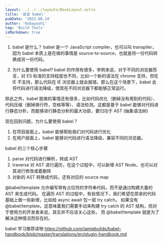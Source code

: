 ```yaml
---
layout: ../../../layouts/BaseLayout.astro
title: '谈谈 babel'
pubDate: '2023.08.14'
author: 'Kobayashi'
tag: 'Build Tools'
isMarkdown: true
---
```

1. babel 是什么？
babel 是一个 JavaScript compiler，也可以叫 transpiler，因为 babel 本质上是在做的事情是 source-to-source，也就是将一份代码转换成另一份代码。

2. 为什么要使用 babel?
babel 的作用有很多，举例来说，对于不同的浏览器而言，对 ES 标准的支持程度也不同，比如一个新的语法在 chrome 支持，但在 IE 不支持，那么代码在 IE 浏览器上就会报错。那么在这个场景下，babel 会将代码进行语法降级，使其在不同浏览器下都能够正常运行。

除此之外，babel 能做的事情还有很多，比如代码优化（删掉没有用到的代码）、代码压缩（删掉换行符，空格等等）、语法检测。这都是基于 babel 能够对代码进行静态分析，而能够进行静态分析的最大功臣，要归功于 AST (抽象语法树)

现在回到问题，为什么要使用 babel？
1. 在项目层面上，babel 能够帮助我们对代码进行优化
2. 在用户层面上，babel 能够对代码进行语法降级，兼容不同的浏览器。

babel 的三个核心步骤
1. parse 对代码进行解析，转成 AST
2. traverse 对 AST 进行遍历，在这个过程中，可以新增 AST Node，也可以对其进行修改或着删除
3. 对新的 AST 转换成代码，还有对应的 source map

@babel/template
允许编写带有占位符的字符串代码，而不是通过构建大量的 AST 来生成代码。
在遍历 AST 的过程中，有些情况下，我们希望在原来的代码基础上做一些新增，比如给 async await 包一层 try catch。
如果没有 @babel/template，这意味着我们需要手动来构建 try catch 的 AST 结构，但对于使用方的开发者来说，其实并不应该关心这些，
而 @babel/template 就是为了解决这种情况而存在的。

babel 学习推荐读物
https://github.com/jamiebuilds/babel-handbook/blob/master/translations/en/plugin-handbook.md
